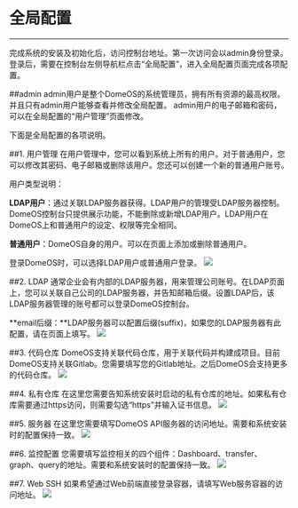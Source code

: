 # 全局配置
---
完成系统的安装及初始化后，访问控制台地址。第一次访问会以admin身份登录。登录后，需要在控制台左侧导航栏点击“全局配置”，进入全局配置页面完成各项配置。

##admin
admin用户是整个DomeOS的系统管理员，拥有所有资源的最高权限。并且只有admin用户能够查看并修改全局配置。
admin用户的电子邮箱和密码，可以在全局配置的“用户管理”页面修改。

下面是全局配置的各项说明。

##1. 用户管理
在用户管理中，您可以看到系统上所有的用户。对于普通用户，您可以修改其密码、电子邮箱或删除该用户。您还可以创建一个新的普通用户账号。

用户类型说明：

**LDAP用户**：通过关联LDAP服务器获得。LDAP用户的管理受LDAP服务器控制。DomeOS控制台只提供展示功能，不能删除或新增LDAP用户。LDAP用户在DomeOS上和普通用户的设定、权限等完全相同。

**普通用户**：DomeOS自身的用户。可以在页面上添加或删除普通用户。

登录DomeOS时，可以选择LDAP用户或普通用户登录。
![](http://881471b33d4f9.cdn.sohucs.com/q_mini/newproject1.jpg)

##2. LDAP
通常企业会有内部的LDAP服务器，用来管理公司账号。在LDAP页面上，您可以关联自己公司的LDAP服务器，并告知邮箱后缀。设置LDAP后，该LDAP服务器管理的账号都可以登录DomeOS控制台。

**email后缀：**LDAP服务器可以配置后缀(suffix)，如果您的LDAP服务器有此配置，请在页面上填写。
![](http://881471b33d4f9.cdn.sohucs.com/q_mini/newproject2.jpg)

##3. 代码仓库
DomeOS支持关联代码仓库，用于关联代码并构建成项目。目前DomeOS支持关联Gitlab。您需要填写您的Gitlab地址。之后DomeOS会支持更多的代码仓库。
![](http://881471b33d4f9.cdn.sohucs.com/q_mini/newproject3.jpg)

##4. 私有仓库
在这里您需要告知系统安装时启动的私有仓库的地址。如果私有仓库需要通过https访问，则需要勾选“https”并输入证书信息。
![](http://881471b33d4f9.cdn.sohucs.com/q_mini/newproject4.jpg)

##5. 服务器
在这里您需要填写DomeOS API服务器的访问地址。需要和系统安装时的配置保持一致。
![](http://881471b33d4f9.cdn.sohucs.com/q_mini/newproject5.jpg)

##6. 监控配置
您需要填写监控相关的四个组件：Dashboard、transfer、graph、query的地址。需要和系统安装时的配置保持一致。
![](http://881471b33d4f9.cdn.sohucs.com/q_mini/newproject6.jpg)

##7. Web SSH
如果希望通过Web前端直接登录容器，请填写Web服务容器的访问地址。
![](http://881471b33d4f9.cdn.sohucs.com/q_mini/newproject7.jpg)


